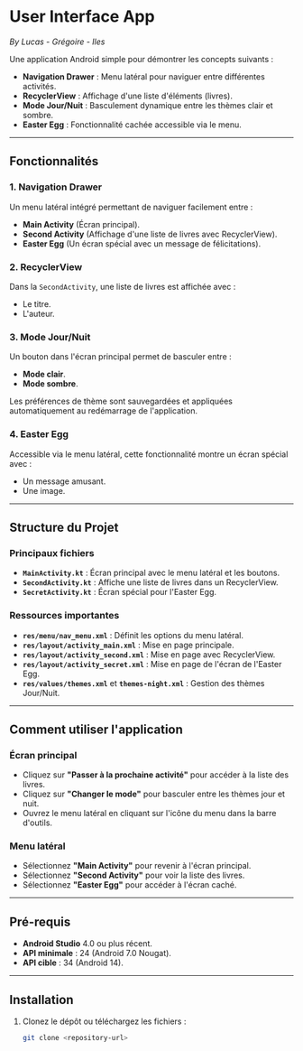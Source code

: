 # **User Interface App**
_By Lucas - Grégoire - Iles_

Une application Android simple pour démontrer les concepts suivants :
- **Navigation Drawer** : Menu latéral pour naviguer entre différentes activités.
- **RecyclerView** : Affichage d'une liste d'éléments (livres).
- **Mode Jour/Nuit** : Basculement dynamique entre les thèmes clair et sombre.
- **Easter Egg** : Fonctionnalité cachée accessible via le menu.

---

## **Fonctionnalités**

### **1. Navigation Drawer**
Un menu latéral intégré permettant de naviguer facilement entre :
- **Main Activity** (Écran principal).
- **Second Activity** (Affichage d'une liste de livres avec RecyclerView).
- **Easter Egg** (Un écran spécial avec un message de félicitations).

### **2. RecyclerView**
Dans la `SecondActivity`, une liste de livres est affichée avec :
- Le titre.
- L'auteur.

### **3. Mode Jour/Nuit**
Un bouton dans l'écran principal permet de basculer entre :
- **Mode clair**.
- **Mode sombre**.

Les préférences de thème sont sauvegardées et appliquées automatiquement au redémarrage de l'application.

### **4. Easter Egg**
Accessible via le menu latéral, cette fonctionnalité montre un écran spécial avec :
- Un message amusant.
- Une image.

---

## **Structure du Projet**

### **Principaux fichiers**
- **`MainActivity.kt`** : Écran principal avec le menu latéral et les boutons.
- **`SecondActivity.kt`** : Affiche une liste de livres dans un RecyclerView.
- **`SecretActivity.kt`** : Écran spécial pour l'Easter Egg.

### **Ressources importantes**
- **`res/menu/nav_menu.xml`** : Définit les options du menu latéral.
- **`res/layout/activity_main.xml`** : Mise en page principale.
- **`res/layout/activity_second.xml`** : Mise en page avec RecyclerView.
- **`res/layout/activity_secret.xml`** : Mise en page de l'écran de l'Easter Egg.
- **`res/values/themes.xml`** et **`themes-night.xml`** : Gestion des thèmes Jour/Nuit.

---

## **Comment utiliser l'application**

### **Écran principal**
- Cliquez sur **"Passer à la prochaine activité"** pour accéder à la liste des livres.
- Cliquez sur **"Changer le mode"** pour basculer entre les thèmes jour et nuit.
- Ouvrez le menu latéral en cliquant sur l'icône du menu dans la barre d'outils.

### **Menu latéral**
- Sélectionnez **"Main Activity"** pour revenir à l'écran principal.
- Sélectionnez **"Second Activity"** pour voir la liste des livres.
- Sélectionnez **"Easter Egg"** pour accéder à l'écran caché.

---

## **Pré-requis**
- **Android Studio** 4.0 ou plus récent.
- **API minimale** : 24 (Android 7.0 Nougat).
- **API cible** : 34 (Android 14).

---

## **Installation**

1. Clonez le dépôt ou téléchargez les fichiers :
   ```bash
   git clone <repository-url>
